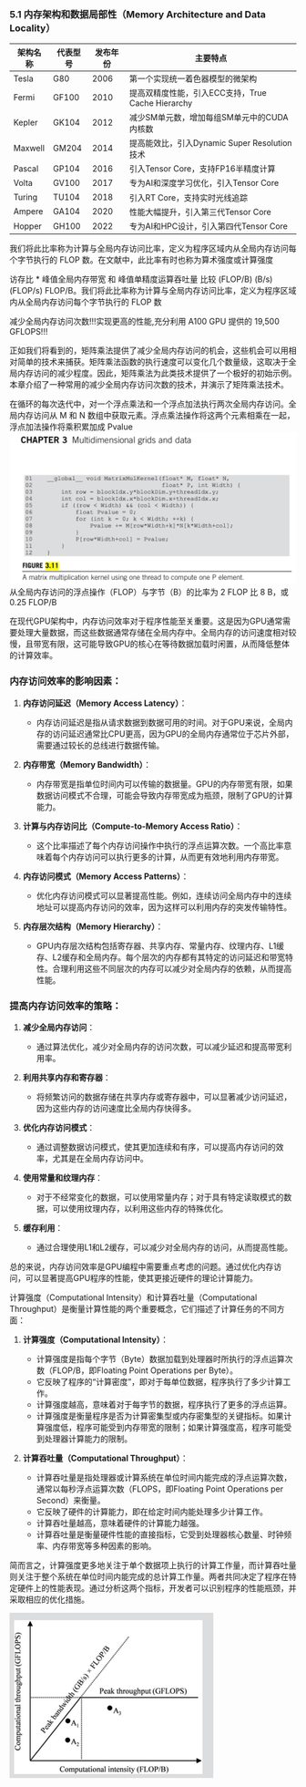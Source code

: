 ### 5.1 内存架构和数据局部性（Memory Architecture and Data Locality）
| 架构名称 | 代表型号 | 发布年份 | 主要特点 |
| --- | --- | --- | --- |
| Tesla | G80 | 2006 | 第一个实现统一着色器模型的微架构 |
| Fermi | GF100 | 2010 | 提高双精度性能，引入ECC支持，True Cache Hierarchy |
| Kepler | GK104 | 2012 | 减少SM单元数，增加每组SM单元中的CUDA内核数 |
| Maxwell | GM204 | 2014 | 提高能效比，引入Dynamic Super Resolution技术 |
| Pascal | GP104 | 2016 | 引入Tensor Core，支持FP16半精度计算 |
| Volta | GV100 | 2017 | 专为AI和深度学习优化，引入Tensor Core |
| Turing | TU104 | 2018 | 引入RT Core，支持实时光线追踪 |
| Ampere | GA104 | 2020 | 性能大幅提升，引入第三代Tensor Core |
| Hopper | GH100 | 2022 | 专为AI和HPC设计，引入第四代Tensor Core |

我们将此比率称为计算与全局内存访问比率，定义为程序区域内从全局内存访问每个字节执行的 FLOP 数。在文献中，此比率有时也称为算术强度或计算强度

访存比 * 峰值全局内存带宽 和 峰值单精度运算吞吐量 比较
(FLOP/B)  (B/s)        (FLOP/s)
FLOP/B。我们将此比率称为计算与全局内存访问比率，定义为程序区域内从全局内存访问每个字节执行的 FLOP 数

减少全局内存访问次数!!!实现更高的性能,充分利用 A100 GPU 提供的 19,500 GFLOPS!!!

正如我们将看到的，矩阵乘法提供了减少全局内存访问的机会，这些机会可以用相对简单的技术来捕获。矩阵乘法函数的执行速度可以变化几个数量级，这取决于全局内存访问的减少程度。因此，矩阵乘法为此类技术提供了一个极好的初始示例。本章介绍了一种常用的减少全局内存访问次数的技术，并演示了矩阵乘法技术。

在循环的每次迭代中，对一个浮点乘法和一个浮点加法执行两次全局内存访问。全局内存访问从 M 和 N 数组中获取元素。浮点乘法操作将这两个元素相乘在一起，浮点加法操作将乘积累加成 Pvalue
![img_1.png](img_1.png)
从全局内存访问的浮点操作（FLOP）与字节（B）的比率为 2 FLOP 比 8 B，或 0.25 FLOP/B

在现代GPU架构中，内存访问效率对于程序性能至关重要。这是因为GPU通常需要处理大量数据，而这些数据通常存储在全局内存中。全局内存的访问速度相对较慢，且带宽有限，这可能导致GPU的核心在等待数据加载时闲置，从而降低整体的计算效率。

### 内存访问效率的影响因素：

1. **内存访问延迟（Memory Access Latency）**：
   - 内存访问延迟是指从请求数据到数据可用的时间。对于GPU来说，全局内存的访问延迟通常比CPU更高，因为GPU的全局内存通常位于芯片外部，需要通过较长的总线进行数据传输。

2. **内存带宽（Memory Bandwidth）**：
   - 内存带宽是指单位时间内可以传输的数据量。GPU的内存带宽有限，如果数据访问模式不合理，可能会导致内存带宽成为瓶颈，限制了GPU的计算能力。

3. **计算与内存访问比（Compute-to-Memory Access Ratio）**：
   - 这个比率描述了每个内存访问操作中执行的浮点运算次数。一个高比率意味着每个内存访问可以执行更多的计算，从而更有效地利用内存带宽。

4. **内存访问模式（Memory Access Patterns）**：
   - 优化内存访问模式可以显著提高性能。例如，连续访问全局内存中的连续地址可以提高内存访问的效率，因为这样可以利用内存的突发传输特性。

5. **内存层次结构（Memory Hierarchy）**：
   - GPU内存层次结构包括寄存器、共享内存、常量内存、纹理内存、L1缓存、L2缓存和全局内存。每个层次的内存都有其特定的访问延迟和带宽特性。合理利用这些不同层次的内存可以减少对全局内存的依赖，从而提高性能。

### 提高内存访问效率的策略：

1. **减少全局内存访问**：
   - 通过算法优化，减少对全局内存的访问次数，可以减少延迟和提高带宽利用率。

2. **利用共享内存和寄存器**：
   - 将频繁访问的数据存储在共享内存或寄存器中，可以显著减少访问延迟，因为这些内存的访问速度比全局内存快得多。

3. **优化内存访问模式**：
   - 通过调整数据访问模式，使其更加连续和有序，可以提高内存访问的效率，尤其是在全局内存访问中。

4. **使用常量和纹理内存**：
   - 对于不经常变化的数据，可以使用常量内存；对于具有特定读取模式的数据，可以使用纹理内存，以利用这些内存的特殊优化。

5. **缓存利用**：
   - 通过合理使用L1和L2缓存，可以减少对全局内存的访问，从而提高性能。

总的来说，内存访问效率是GPU编程中需要重点考虑的问题。通过优化内存访问，可以显著提高GPU程序的性能，使其更接近硬件的理论计算能力。


计算强度（Computational Intensity）和计算吞吐量（Computational Throughput）是衡量计算性能的两个重要概念，它们描述了计算任务的不同方面：

1. **计算强度（Computational Intensity）**：
   - 计算强度是指每个字节（Byte）数据加载到处理器时所执行的浮点运算次数（FLOP/B，即Floating Point Operations per Byte）。
   - 它反映了程序的“计算密度”，即对于每单位数据，程序执行了多少计算工作。
   - 计算强度越高，意味着对于每字节的数据，程序执行了更多的浮点运算。
   - 计算强度是衡量程序是否为计算密集型或内存密集型的关键指标。如果计算强度低，程序可能受到内存带宽的限制；如果计算强度高，程序可能受到处理器计算能力的限制。

2. **计算吞吐量（Computational Throughput）**：
   - 计算吞吐量是指处理器或计算系统在单位时间内能完成的浮点运算次数，通常以每秒浮点运算次数（FLOPS，即Floating Point Operations per Second）来衡量。
   - 它反映了硬件的计算能力，即在给定时间内能处理多少计算工作。
   - 计算吞吐量越高，意味着硬件的计算能力越强。
   - 计算吞吐量是衡量硬件性能的直接指标，它受到处理器核心数量、时钟频率、内存带宽等多种因素的影响。

简而言之，计算强度更多地关注于单个数据项上执行的计算工作量，而计算吞吐量则关注于整个系统在单位时间内能完成的总计算工作量。两者共同决定了程序在特定硬件上的性能表现。通过分析这两个指标，开发者可以识别程序的性能瓶颈，并采取相应的优化措施。

![img.png](img.png)